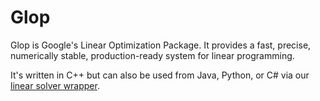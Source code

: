 # Glop

Glop is Google's Linear Optimization Package. It provides a fast,
precise, numerically stable, production-ready system for linear programming.

It's written in C++ but can also be used from Java, Python, or C# via
our [linear solver wrapper](../linear_solver).
